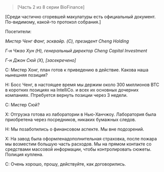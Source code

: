 >[Часть 2 из 8 серии BioFinance]

[Среди частично сгоревшей макулатуры есть официальный документ. По-видимому, какой-то протокол собрания.]

Посетители:

*Мистер Ченг Фанг, эсквайр. (C), президент Cheng Holding* 

*Г-н Чжао Хун (H), генеральный директор Cheng Capital Investment*

*Г-н Джон Сюй (X), [засекречено]*



С: Мистер Хонг, план готов к приведению в действие. Какова наша нынешняя позиция?

H: Босс Ченг, в настоящее время мы держим около 300 миллионов BTC в коротких позициях на IntelliCo. и всех их основных дочерних компаниях. Птребуется вернуть позиции через 3 недели.

С: Мистер Сюй?

X: Отгрузка готова из лаборатории в Нью-Ханчжоу. Лаборатория была приобретена через посредников, никаких бумажных следов.

H: Мы позаботились о финансовом аспекте. Мы вне подозрений.

X: На завод была оформленадополнительная страховка, после пожара мы возместим большую часть расходов. Мы на прямом контакте со средствами массовой информации, чтобы контролировать сюжеты. Полиция куплена.

С: Очень хорошо, прошу, действуйте, как договорились.
